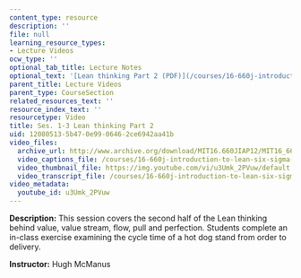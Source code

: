 ```yaml
---
content_type: resource
description: ''
file: null
learning_resource_types:
- Lecture Videos
ocw_type: ''
optional_tab_title: Lecture Notes
optional_text: '[Lean thinking Part 2 (PDF)](/courses/16-660j-introduction-to-lean-six-sigma-methods-january-iap-2012/resources/mit16_660jiap12_1-3part2)'
parent_title: Lecture Videos
parent_type: CourseSection
related_resources_text: ''
resource_index_text: ''
resourcetype: Video
title: Ses. 1-3 Lean thinking Part 2
uid: 12080513-5b47-0e99-0646-2ce6942aa41b
video_files:
  archive_url: http://www.archive.org/download/MIT16.660JIAP12/MIT16_660JIAP12_ses1-3-2_300k.mp4
  video_captions_file: /courses/16-660j-introduction-to-lean-six-sigma-methods-january-iap-2012/865156a5a0565db09457d4d7401c126d_u3Umk_2PVuw.vtt
  video_thumbnail_file: https://img.youtube.com/vi/u3Umk_2PVuw/default.jpg
  video_transcript_file: /courses/16-660j-introduction-to-lean-six-sigma-methods-january-iap-2012/fab510eae2e38ec8c20569cbcda501ff_u3Umk_2PVuw.pdf
video_metadata:
  youtube_id: u3Umk_2PVuw
---
```


**Description:** This session covers the second half of the Lean thinking behind value, value stream, flow, pull and perfection. Students complete an in-class exercise examining the cycle time of a hot dog stand from order to delivery.

**Instructor:** Hugh McManus